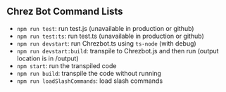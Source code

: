 ## Chrez Bot Command Lists

- `npm run test`: run test.js (unavailable in production or github)
- `npm run test:ts`: run test.ts (unavailable in production or github)
- `npm run devstart`: run Chrezbot.ts using `ts-node` (with debug)
- `npm run devstart:build`: transpile to Chrezbot.js and then run (output location is in /output)
- `npm start`: run the transpiled code
- `npm run build`: transpile the code without running
- `npm run loadSlashCommands`: load slash commands
